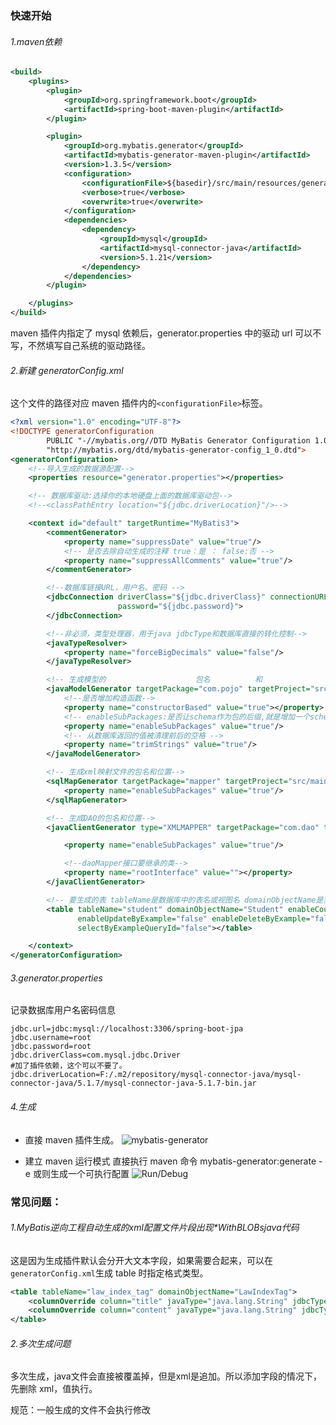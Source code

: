 ### 快速开始

###### 1.maven依赖

```xml
<build>
    <plugins>
        <plugin>
            <groupId>org.springframework.boot</groupId>
            <artifactId>spring-boot-maven-plugin</artifactId>
        </plugin>

        <plugin>
            <groupId>org.mybatis.generator</groupId>
            <artifactId>mybatis-generator-maven-plugin</artifactId>
            <version>1.3.5</version>
            <configuration>
                <configurationFile>${basedir}/src/main/resources/generatorConfig.xml</configurationFile>
                <verbose>true</verbose>
                <overwrite>true</overwrite>
            </configuration>
            <dependencies>
                <dependency>
                    <groupId>mysql</groupId>
                    <artifactId>mysql-connector-java</artifactId>
                    <version>5.1.21</version>
                </dependency>
            </dependencies>
        </plugin>

    </plugins>
</build>
```

maven 插件内指定了 mysql 依赖后，generator.properties 中的驱动 url 可以不写，不然填写自己系统的驱动路径。

###### 2.新建 generatorConfig.xml

这个文件的路径对应 maven 插件内的`<configurationFile>`标签。

```xml
<?xml version="1.0" encoding="UTF-8"?>
<!DOCTYPE generatorConfiguration
        PUBLIC "-//mybatis.org//DTD MyBatis Generator Configuration 1.0//EN"
        "http://mybatis.org/dtd/mybatis-generator-config_1_0.dtd">
<generatorConfiguration>
    <!--导入生成的数据源配置-->
    <properties resource="generator.properties"></properties>

    <!-- 数据库驱动:选择你的本地硬盘上面的数据库驱动包-->
    <!--<classPathEntry location="${jdbc.driverLocation}"/>-->

    <context id="default" targetRuntime="MyBatis3">
        <commentGenerator>
            <property name="suppressDate" value="true"/>
            <!-- 是否去除自动生成的注释 true：是 ： false:否 -->
            <property name="suppressAllComments" value="true"/>
        </commentGenerator>

        <!--数据库链接URL，用户名、密码 -->
        <jdbcConnection driverClass="${jdbc.driverClass}" connectionURL="${jdbc.url}" userId="${jdbc.username}"
                        password="${jdbc.password}">
        </jdbcConnection>

        <!--非必须，类型处理器，用于java jdbcType和数据库直接的转化控制-->
        <javaTypeResolver>
            <property name="forceBigDecimals" value="false"/>
        </javaTypeResolver>

        <!-- 生成模型的                    包名          和                          包位置-->
        <javaModelGenerator targetPackage="com.pojo" targetProject="src/main/java">
            <!--是否增加构造函数-->
            <property name="constructorBased" value="true"></property>
            <!-- enableSubPackages:是否让schema作为包的后缀,就是增加一个schemaName的包-->
            <property name="enableSubPackages" value="true"/>
            <!-- 从数据库返回的值被清理前后的空格 -->
            <property name="trimStrings" value="true"/>
        </javaModelGenerator>

        <!-- 生成xml映射文件的包名和位置-->
        <sqlMapGenerator targetPackage="mapper" targetProject="src/main/resources">
            <property name="enableSubPackages" value="true"/>
        </sqlMapGenerator>

        <!-- 生成DAO的包名和位置-->
        <javaClientGenerator type="XMLMAPPER" targetPackage="com.dao" targetProject="src/main/java">

            <property name="enableSubPackages" value="true"/>

            <!--daoMapper接口要继承的类-->
            <property name="rootInterface" value=""></property>
        </javaClientGenerator>

        <!-- 要生成的表 tableName是数据库中的表名或视图名 domainObjectName是实体类名-->
        <table tableName="student" domainObjectName="Student" enableCountByExample="false"
               enableUpdateByExample="false" enableDeleteByExample="false" enableSelectByExample="false"
               selectByExampleQueryId="false"></table>

    </context>
</generatorConfiguration>

```

###### 3.generator.properties

记录数据库用户名密码信息

```properties
jdbc.url=jdbc:mysql://localhost:3306/spring-boot-jpa
jdbc.username=root
jdbc.password=root
jdbc.driverClass=com.mysql.jdbc.Driver
#加了插件依赖，这个可以不要了。
jdbc.driverLocation=F:/.m2/repository/mysql-connector-java/mysql-connector-java/5.1.7/mysql-connector-java-5.1.7-bin.jar
```

###### 4.生成

- 直接 maven 插件生成。
  ![mybatis-generator](https://i.loli.net/2019/06/15/5d0488d0631e077517.jpg)

- 建立 maven 运行模式
  直接执行 maven 命令 mybatis-generator:generate -e
  或则生成一个可执行配置
  ![Run/Debug](https://i.loli.net/2021/02/13/4g8y6zOnPQhmwYU.png)



### 常见问题：

###### 1.MyBatis逆向工程自动生成的xml配置文件片段出现*WithBLOBsjava代码

这是因为生成插件默认会分开大文本字段，如果需要合起来，可以在`generatorConfig.xml`生成 table 时指定格式类型。

```xml
<table tableName="law_index_tag" domainObjectName="LawIndexTag">
    <columnOverride column="title" javaType="java.lang.String" jdbcType="VARCHAR" />
    <columnOverride column="content" javaType="java.lang.String" jdbcType="VARCHAR" /> 
</table>
```

###### 2.多次生成问题

多次生成，java文件会直接被覆盖掉，但是xml是追加。所以添加字段的情况下，先删除 xml，值执行。

规范：一般生成的文件不会执行修改